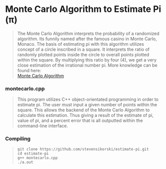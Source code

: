 # Monte Carlo Algorithm to Estimate Pi (π)

> The Monte Carlo Algorithm interprets the probability of a randomized algorithm. Its funnily named after the famous casino in Monte Carlo, Monaco. The basis of estimating pi with this algorithm utilizes concept of a circle inscribed in a square. It interprets the ratio of randomly plotted points inside the circle to overall points plotted within the square. By multiplying this ratio by four (4), we get a very close estimation of the irrational number pi. More knowledge can be found here:\
<a href="https://simple.wikipedia.org/wiki/Monte_Carlo_algorithm">Monte Carlo Algorithm</a>

### montecarlo.cpp

> This program utilizes C++ object-orientated programming in order to estimate pi. The user must input a given number of points within the square. This allows the backend of the Monte Carlo Algorithm to calculate this estimation. Thus giving a result of the estimate of pi, value of pi, and a percent error that is all outputted within the command-line interface.

### Compiling

> ```
> git clone https://github.com/stevensikorski/estimate-pi.git
> cd estimate-pi
> g++ montecarlo.cpp
> ./a.out
> ```
